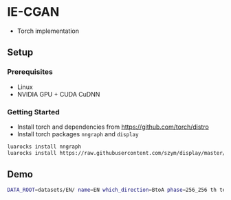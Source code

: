 # IE-CGAN
- Torch implementation

## Setup

### Prerequisites
- Linux
- NVIDIA GPU + CUDA CuDNN

### Getting Started
- Install torch and dependencies from https://github.com/torch/distro
- Install torch packages `nngraph` and `display`
```bash
luarocks install nngraph
luarocks install https://raw.githubusercontent.com/szym/display/master/display-scm-0.rockspec
```

## Demo
```bash
DATA_ROOT=datasets/EN/ name=EN which_direction=BtoA phase=256_256 th test.lua
```
